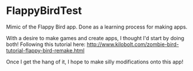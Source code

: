 # FlappyBirdTest
Mimic of the Flappy Bird app. Done as a learning process for making apps.

With a desire to make games and create apps, I thought I'd start by doing both! Following this tutorial here: http://www.kilobolt.com/zombie-bird-tutorial-flappy-bird-remake.html 

Once I get the hang of it, I hope to make silly modifications onto this app!
